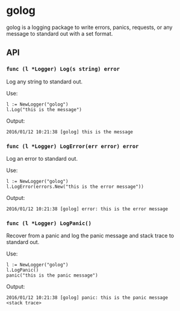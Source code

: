 # golog

golog is a logging package to write errors, panics, requests, or any message to standard out with a set format.

## API

### `func (l *Logger) Log(s string) error`

Log any string to standard out.

Use:
```
l := NewLogger("golog")
l.Log("this is the message")
```

Output:
```
2016/01/12 10:21:38 [golog] this is the message
```

### `func (l *Logger) LogError(err error) error`

Log an error to standard out.

Use:
```
l := NewLogger("golog")
l.LogError(errors.New("this is the error message"))
```

Output:
```
2016/01/12 10:21:38 [golog] error: this is the error message
```

### `func (l *Logger) LogPanic() `

Recover from a panic and log the panic message and stack trace to standard out.

Use:
```
l := NewLogger("golog")
l.LogPanic()
panic("this is the panic message")
```

Output:
```
2016/01/12 10:21:38 [golog] panic: this is the panic message
<stack trace>
```
